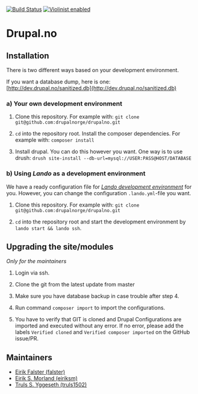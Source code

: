 [![Build Status](https://travis-ci.com/drupalnorge/drupalno.svg?branch=master)](https://travis-ci.com/drupalnorge/drupalno)
[![Violinist enabled](https://img.shields.io/badge/violinist-enabled-brightgreen.svg)](https://violinist.io)

# Drupal.no

## Installation

There is two different ways based on your development environment.

If you want a database dump, here is one: [http://dev.drupal.no/sanitized.db](http://dev.drupal.no/sanitized.db)

### a) Your own development environment
1. Clone this repository. For example with: `git clone git@github.com:drupalnorge/drupalno.git`

2. `cd` into the repository root. Install the composer dependencies. For example with: `composer install`

3. Install drupal. You can do this however you want. One way is to use drush: `drush site-install --db-url=mysql://USER:PASS@HOST/DATABASE`

### b) Using *Lando* as a development environment

We have a ready configuration file for _[Lando development environment](https://docs.devwithlando.io)_ for you. However, you can change the configuration `.lando.yml`-file you want.

1. Clone this repository. For example with: `git clone git@github.com:drupalnorge/drupalno.git`

2. `cd` into the repository root and start the development environment by `lando start && lando ssh`.

## Upgrading the site/modules
*Only for the maintainers*

1. Login via ssh.

2. Clone the git from the latest update from master

3. Make sure you have database backup in case trouble after step 4. 

4. Run command `composer import` to import the configurations.

5. You have to verify that GIT is cloned and Drupal Configurations are imported and executed without any error. If no error, please add the labels `Verified cloned` and `Verified composer imported` on the GitHub issue/PR.

## Maintainers
 - [Eirik Falster (falster)](https://www.drupal.org/u/falster)
 - [Eirik S. Morland (eiriksm)](https://www.drupal.org/u/eiriksm)
 - [Truls S. Yggeseth (truls1502)](https://drupal.org/u/truls1502)